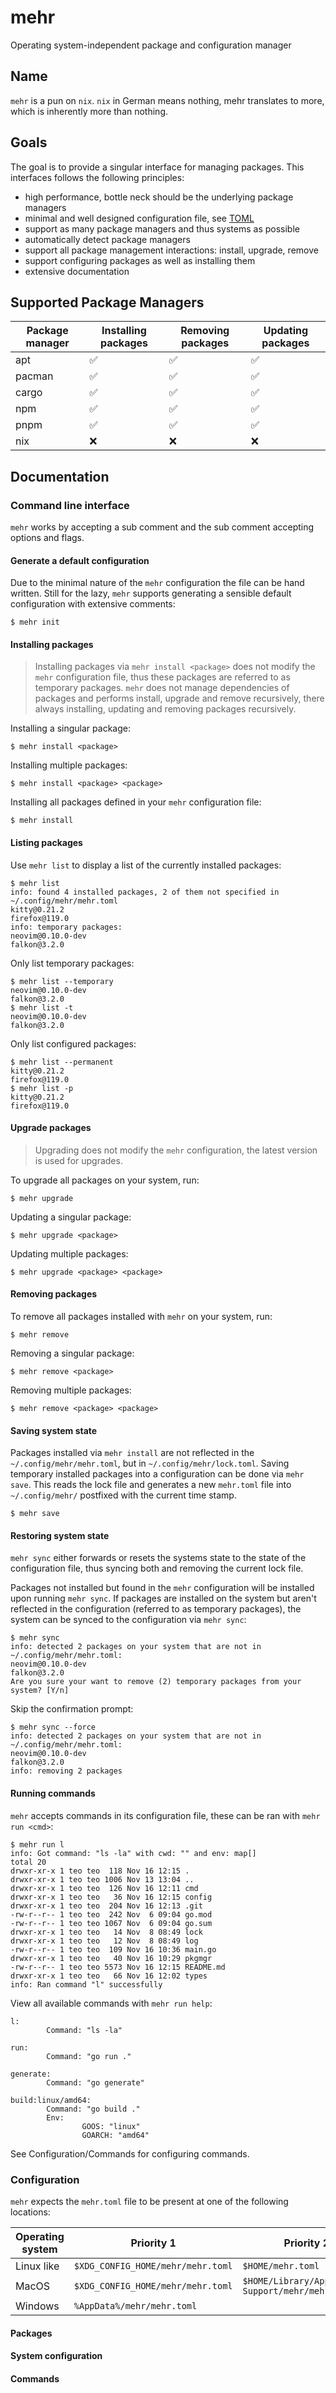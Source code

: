 # mehr

Operating system-independent package and configuration manager

## Name

`mehr` is a pun on `nix`. `nix` in German means nothing, mehr translates to more, which is inherently more than nothing.

## Goals

The goal is to provide a singular interface for managing packages. This interfaces follows the following principles:

- high performance, bottle neck should be the underlying package managers
- minimal and well designed configuration file, see [TOML](https://toml.io/en/)
- support as many package managers and thus systems as possible
- automatically detect package managers
- support all package management interactions: install, upgrade, remove
- support configuring packages as well as installing them
- extensive documentation

## Supported Package Managers

| Package manager | Installing packages | Removing packages | Updating packages |
| --------------- | ------------------- | ----------------- | ----------------- |
| apt             | ✅                  | ✅                | ✅                |
| pacman          | ✅                  | ✅                | ✅                |
| cargo             | ✅                  | ✅                | ✅                |
| npm             | ✅                  | ✅                | ✅                |
| pnpm             | ✅                  | ✅                | ✅                |
| nix             | ❌                  | ❌                | ❌                |

## Documentation

### Command line interface

`mehr` works by accepting a sub comment and the sub comment accepting options
and flags.

#### Generate a default configuration

Due to the minimal nature of the `mehr` configuration the file can be hand
written. Still for the lazy, `mehr` supports generating a sensible default
configuration with extensive comments:

```shell
$ mehr init
```

#### Installing packages

> Installing packages via `mehr install <package>` does not modify the `mehr`
> configuration file, thus these packages are referred to as temporary
> packages. `mehr` does not manage dependencies of packages and performs
> install, upgrade and remove recursively, there always installing, updating and
> removing packages recursively.

Installing a singular package:

```shell
$ mehr install <package>
```

Installing multiple packages:

```shell
$ mehr install <package> <package>
```

Installing all packages defined in your `mehr` configuration file:

```shell
$ mehr install
```

#### Listing packages

Use `mehr list` to display a list of the currently installed packages:

```shell
$ mehr list
info: found 4 installed packages, 2 of them not specified in ~/.config/mehr/mehr.toml
kitty@0.21.2
firefox@119.0
info: temporary packages:
neovim@0.10.0-dev
falkon@3.2.0
```

Only list temporary packages:

```shell
$ mehr list --temporary
neovim@0.10.0-dev
falkon@3.2.0
$ mehr list -t
neovim@0.10.0-dev
falkon@3.2.0
```

Only list configured packages:

```shell
$ mehr list --permanent
kitty@0.21.2
firefox@119.0
$ mehr list -p
kitty@0.21.2
firefox@119.0
```

#### Upgrade packages

> Upgrading does not modify the `mehr` configuration, the latest version is
> used for upgrades.

To upgrade all packages on your system, run:

```shell
$ mehr upgrade
```

Updating a singular package:

```shell
$ mehr upgrade <package>
```

Updating multiple packages:

```shell
$ mehr upgrade <package> <package>
```

#### Removing packages

To remove all packages installed with `mehr` on your system, run:

```shell
$ mehr remove
```

Removing a singular package:

```shell
$ mehr remove <package>
```

Removing multiple packages:

```shell
$ mehr remove <package> <package>
```

#### Saving system state

Packages installed via `mehr install` are not reflected in the
`~/.config/mehr/mehr.toml`, but in `~/.config/mehr/lock.toml`. Saving
temporary installed packages into a configuration can be done via `mehr save`.
This reads the lock file and generates a new `mehr.toml` file into
`~/.config/mehr/` postfixed with the current time stamp.

```shell
$ mehr save
```

#### Restoring system state

`mehr sync` either forwards or resets the systems state to the state of the
configuration file, thus syncing both and removing the current lock file.

Packages not installed but found in the `mehr` configuration will be installed
upon running `mehr sync`. If packages are installed on the system but aren't
reflected in the configuration (referred to as temporary packages), the system
can be synced to the configuration via `mehr sync`:

```shell
$ mehr sync
info: detected 2 packages on your system that are not in ~/.config/mehr/mehr.toml:
neovim@0.10.0-dev
falkon@3.2.0
Are you sure your want to remove (2) temporary packages from your system? [Y/n]
```

Skip the confirmation prompt:

```shell
$ mehr sync --force
info: detected 2 packages on your system that are not in ~/.config/mehr/mehr.toml:
neovim@0.10.0-dev
falkon@3.2.0
info: removing 2 packages
```

#### Running commands

`mehr` accepts commands in its configuration file, these can be ran with `mehr run <cmd>`:

```shell
$ mehr run l
info: Got command: "ls -la" with cwd: "" and env: map[]
total 20
drwxr-xr-x 1 teo teo  118 Nov 16 12:15 .
drwxr-xr-x 1 teo teo 1006 Nov 13 13:04 ..
drwxr-xr-x 1 teo teo  126 Nov 16 12:11 cmd
drwxr-xr-x 1 teo teo   36 Nov 16 12:15 config
drwxr-xr-x 1 teo teo  204 Nov 16 12:13 .git
-rw-r--r-- 1 teo teo  242 Nov  6 09:04 go.mod
-rw-r--r-- 1 teo teo 1067 Nov  6 09:04 go.sum
drwxr-xr-x 1 teo teo   14 Nov  8 08:49 lock
drwxr-xr-x 1 teo teo   12 Nov  8 08:49 log
-rw-r--r-- 1 teo teo  109 Nov 16 10:36 main.go
drwxr-xr-x 1 teo teo   40 Nov 16 10:29 pkgmgr
-rw-r--r-- 1 teo teo 5573 Nov 16 12:15 README.md
drwxr-xr-x 1 teo teo   66 Nov 16 12:02 types
info: Ran command "l" successfully
```

View all available commands with `mehr run help`:

```shell
l:
        Command: "ls -la"

run:
        Command: "go run ."

generate:
        Command: "go generate"

build:linux/amd64:
        Command: "go build ."
        Env:
                GOOS: "linux"
                GOARCH: "amd64"
```

See Configuration/Commands for configuring commands.

### Configuration

`mehr` expects the `mehr.toml` file to be present at one of the following
locations:

| Operating system | Priority 1                        | Priority 2                                         |
| ---------------- | --------------------------------- | -------------------------------------------------- |
| Linux like       | `$XDG_CONFIG_HOME/mehr/mehr.toml` | `$HOME/mehr.toml`                                  |
| MacOS            | `$XDG_CONFIG_HOME/mehr/mehr.toml` | `$HOME/Library/Application Support/mehr/mehr.toml` |
| Windows          | `%AppData%/mehr/mehr.toml`        |                                                    |

#### Packages

#### System configuration

#### Commands
